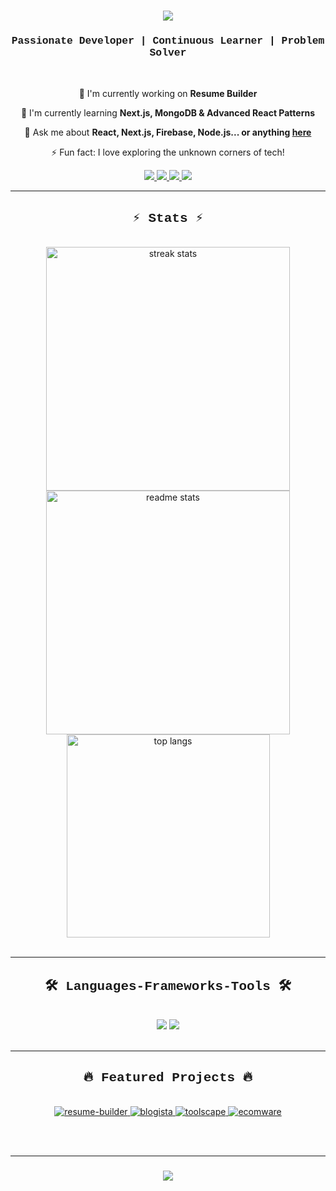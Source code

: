 <style>
    /* Custom font for the header and footer */
    .header-footer-font {
        font-family: 'Courier New', Courier, monospace; /* Example font */
    }
</style>

<h1 align="center" class="header-footer-font">
    <img src="https://readme-typing-svg.herokuapp.com/?font=Righteous&size=35&center=true&vCenter=true&width=500&height=70&duration=4000&lines=Hi+There!+👋;+I'm+Muhammad+Haseeb!;+Full+Stack+Developer+💻;+MERN+Stack+Enthusiast+🚀" />
</h1>

<h3 align="center" class="header-footer-font">Passionate Developer | Continuous Learner | Problem Solver</h3>

<br/>

<div align="center">
 
 🔭 I'm currently working on **Resume Builder**
 
 🌱 I'm currently learning **Next.js, MongoDB & Advanced React Patterns**

 💬 Ask me about **React, Next.js, Firebase, Node.js... or anything [here](https://github.com/haseebshahbaz/haseebshahbaz/issues)**

 ⚡ Fun fact: I love exploring the unknown corners of tech!

 </div>

<div align="center"> 
  <a href="mailto:haseebshahbazpk786@gmail.com">
    <img src="https://img.shields.io/badge/Gmail-333333?style=for-the-badge&logo=gmail&logoColor=red" />
  </a>
  <a href="https://www.linkedin.com/in/mdhaseeb07/" target="_blank">
    <img src="https://img.shields.io/badge/LinkedIn-0077B5?style=for-the-badge&logo=linkedin&logoColor=white" />
  </a>
  <a href="https://web.facebook.com/profile.php?id=100013907506597" target="_blank">
    <img src="https://img.shields.io/badge/Facebook-1877F2?style=for-the-badge&logo=facebook&logoColor=white" />
  </a>
  <a href="https://www.instagram.com/ch.haseebshahbaz/" target="_blank">
    <img src="https://img.shields.io/badge/Instagram-E4405F?style=for-the-badge&logo=instagram&logoColor=white" />
  </a>
</div>

<hr class="header-footer-font"/>

<h2 align="center" class="header-footer-font">⚡ Stats ⚡</h2>
<br>
<div align=center>
  <img width=390 src="https://streak-stats.demolab.com/?user=haseebshahbaz&count_private=true&theme=react&border_radius=10" alt="streak stats"/>
  <img width=390 src="https://github-readme-stats-salesp07.vercel.app/api?username=haseebshahbaz&count_private=true&show_icons=true&theme=react&rank_icon=github&border_radius=10" alt="readme stats" />
  <br/>
  <img width=325 align="center" src="https://github-readme-stats-salesp07.vercel.app/api/top-langs/?username=haseebshahbaz&hide=HTML&langs_count=8&layout=compact&theme=react&border_radius=10&size_weight=0.5&count_weight=0.5&exclude_repo=github-readme-stats" alt="top langs" />
</div>

<br/>

<hr class="header-footer-font"/>

<h2 align="center" class="header-footer-font">🛠️ Languages-Frameworks-Tools 🛠️</h2>
<br/>
<div align="center">
    <img src="https://skillicons.dev/icons?i=react,bootstrap,mui,html,css,vscode,github,figma,tailwind,git" />
    <img src="https://skillicons.dev/icons?i=nodejs,javascript,typescript,express,firebase,mongodb,nextjs,mysql" /><br>
</div>

<br/>

<hr class="header-footer-font"/>

<h2 align="center" class="header-footer-font">🔥 Featured Projects 🔥</h2>
<br/>

<div align="center">
    <a href="https://github.com/haseebshahbaz/resume-builder">
        <img src="https://denvercoder1-github-readme-stats.vercel.app/api/pin/?username=haseebshahbaz&repo=resume-builder&theme=react&bg_color=1F222E&title_color=F85D7F&hide_border=true&icon_color=F8D866&show_icons=true" alt="resume-builder" />
    </a>
    <a href="https://blogista-blog-website.vercel.app/">
        <img src="https://denvercoder1-github-readme-stats.vercel.app/api/pin/?username=haseebshahbaz&repo=blogista&theme=react&bg_color=1F222E&title_color=F85D7F&hide_border=true&icon_color=F8D866&show_icons=true" alt="blogista" />
    </a>
    <a href="https://toolscape.vercel.app/">
        <img src="https://denvercoder1-github-readme-stats.vercel.app/api/pin/?username=haseebshahbaz&repo=toolscape&theme=react&bg_color=1F222E&title_color=F85D7F&hide_border=true&icon_color=F8D866&show_icons=true" alt="toolscape" />
    </a>
    <a href="https://haseebshahbaz.github.io/ECOMWARE/">
        <img src="https://denvercoder1-github-readme-stats.vercel.app/api/pin/?username=haseebshahbaz&repo=ECOMWARE&theme=react&bg_color=1F222E&title_color=F85D7F&hide_border=true&icon_color=F8D866&show_icons=true" alt="ecomware" />
    </a>
</div>

<br/><br/>

<hr class="header-footer-font"/>

<h3 align="center" class="header-footer-font">
    <img src="https://readme-typing-svg.herokuapp.com/?font=Righteous&size=25&center=true&vCenter=true&width=500&height=70&duration=4000&lines=Thanks+for+visiting!+✌️;+Shoot+me+a+message+on+LinkedIn!;I'm+always+down+to+collab+:)">
</h3>

<br/>
